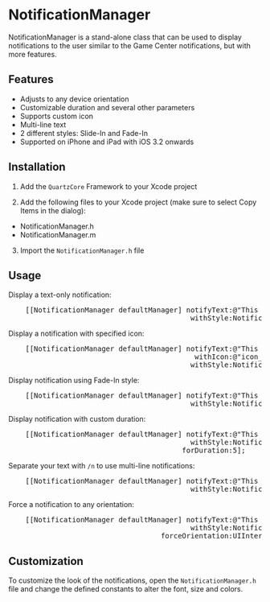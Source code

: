 NotificationManager
=========================

NotificationManager is a stand-alone class that can be used to display notifications to the user similar to the Game Center notifications, but with more features.

Features
--------

- Adjusts to any device orientation
- Customizable duration and several other parameters
- Supports custom icon
- Multi-line text
- 2 different styles: Slide-In and Fade-In
- Supported on iPhone and iPad with iOS 3.2 onwards

Installation
------------

1. Add the `QuartzCore` Framework to your Xcode project

2. Add the following files to your Xcode project (make sure to select Copy Items in the dialog):
 - NotificationManager.h  
 - NotificationManager.m

3. Import the `NotificationManager.h` file

Usage
-----

Display a text-only notification:

<pre>
    [[NotificationManager defaultManager] notifyText:@"This is a notification."
                                           withStyle:NotificationStyleSlideIn];
</pre>

Display a notification with specified icon:

<pre>
    [[NotificationManager defaultManager] notifyText:@"This is a notification with an icon."
                                            withIcon:@"icon_info.png"
                                           withStyle:NotificationStyleSlideIn];
</pre>

Display notification using Fade-In style:

<pre>
    [[NotificationManager defaultManager] notifyText:@"This is a fade-in notification."
                                           withStyle:NotificationStyleFadeIn];
</pre>

Display notification with custom duration:

<pre>
    [[NotificationManager defaultManager] notifyText:@"This notification is taking too long."
                                           withStyle:NotificationStyleFadeIn
                                         forDuration:5];
</pre>

Separate your text with `/n` to use multi-line notifications:

<pre>
    [[NotificationManager defaultManager] notifyText:@"This is the first line./nThis is the second line"
                                           withStyle:NotificationStyleSlideIn];
</pre>

Force a notification to any orientation:

<pre>
    [[NotificationManager defaultManager] notifyText:@"This notification is for Landscape (Left) orientation"
                                           withStyle:NotificationStyleFadeIn 
                                    forceOrientation:UIInterfaceOrientationLandscapeLeft];
</pre>

Customization
-------------

To customize the look of the notifications, open the `NotificationManager.h` file and change the defined constants to alter the font, size and colors.